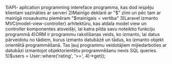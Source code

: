 1)API- aplication programming intereface programma, kas dod iespēju klientam sazināties ar serveri 
2)Mainīgo deklarē ar "$" zīmi un pēc tam ar mainīgā nosaukumu piemēram "$mainigais = vertiba" 
3)Laravel izmanto MVC(model-view-controller) arhitektūru, kas atdala model view un controller komponentes atsveišķi, lai katra pilda savu noteiktio funkciju programmā 
4)ORM ir programmu rakstīšanas veids, ko izmanto, lai datus pārveidotu no tādiem, kurus izmanto datubāzē un tādus, ko izmanto objekt orientētā programmēšanā. Tas ļauj programmu veidotājiem mijiedarboties ar datubāzi izmantojot objektorientētu programmēšanu nevis SQL queries. 
5)$users = User::where('rating', '>=', 4)->get();
